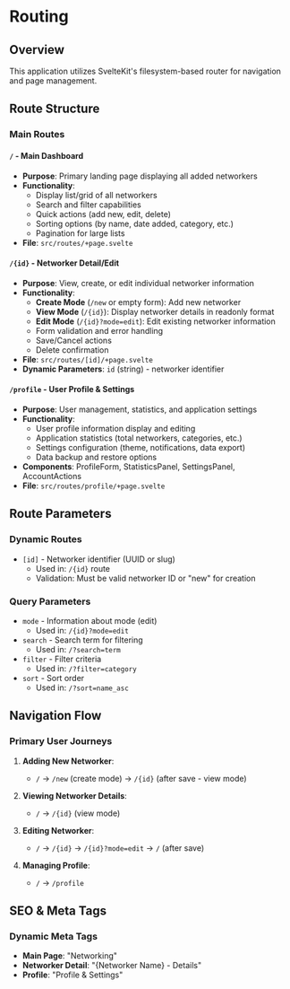 # Routing

## Overview

This application utilizes SvelteKit's filesystem-based router for navigation and page management.

## Route Structure

### Main Routes

#### `/` - Main Dashboard

- **Purpose**: Primary landing page displaying all added networkers
- **Functionality**:
  - Display list/grid of all networkers
  - Search and filter capabilities
  - Quick actions (add new, edit, delete)
  - Sorting options (by name, date added, category, etc.)
  - Pagination for large lists
- **File**: `src/routes/+page.svelte`

#### `/{id}` - Networker Detail/Edit

- **Purpose**: View, create, or edit individual networker information
- **Functionality**:
  - **Create Mode** (`/new` or empty form): Add new networker
  - **View Mode** (`/{id}`): Display networker details in readonly format
  - **Edit Mode** (`/{id}?mode=edit`): Edit existing networker information
  - Form validation and error handling
  - Save/Cancel actions
  - Delete confirmation
- **File**: `src/routes/[id]/+page.svelte`
- **Dynamic Parameters**: `id` (string) - networker identifier

#### `/profile` - User Profile & Settings

- **Purpose**: User management, statistics, and application settings
- **Functionality**:
  - User profile information display and editing
  - Application statistics (total networkers, categories, etc.)
  - Settings configuration (theme, notifications, data export)
  - Data backup and restore options
- **Components**: ProfileForm, StatisticsPanel, SettingsPanel, AccountActions
- **File**: `src/routes/profile/+page.svelte`

## Route Parameters

### Dynamic Routes

- `[id]` - Networker identifier (UUID or slug)
  - Used in: `/{id}` route
  - Validation: Must be valid networker ID or "new" for creation

### Query Parameters

- `mode` - Information about mode (edit)
  - Used in: `/{id}?mode=edit`
- `search` - Search term for filtering
  - Used in: `/?search=term`
- `filter` - Filter criteria
  - Used in: `/?filter=category`
- `sort` - Sort order
  - Used in: `/?sort=name_asc`

## Navigation Flow

### Primary User Journeys

1. **Adding New Networker**:
   - `/` → `/new` (create mode) → `/{id}` (after save - view mode)

2. **Viewing Networker Details**:
   - `/` → `/{id}` (view mode)

3. **Editing Networker**:
   - `/` → `/{id}` → `/{id}?mode=edit` → `/` (after save)

4. **Managing Profile**:
   - `/` → `/profile`

## SEO & Meta Tags

### Dynamic Meta Tags

- **Main Page**: "Networking"
- **Networker Detail**: "{Networker Name} - Details"
- **Profile**: "Profile & Settings"

